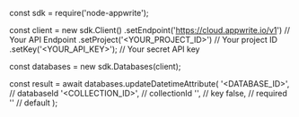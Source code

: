 const sdk = require('node-appwrite');

const client = new sdk.Client()
    .setEndpoint('https://cloud.appwrite.io/v1') // Your API Endpoint
    .setProject('<YOUR_PROJECT_ID>') // Your project ID
    .setKey('<YOUR_API_KEY>'); // Your secret API key

const databases = new sdk.Databases(client);

const result = await databases.updateDatetimeAttribute(
    '<DATABASE_ID>', // databaseId
    '<COLLECTION_ID>', // collectionId
    '', // key
    false, // required
    '' // default
);
